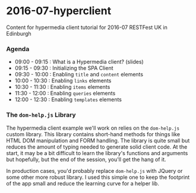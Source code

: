 # 2016-07-hyperclient

Content for hypermedia client tutorial for 2016-07 RESTFest UK in Edinburgh

### Agenda

 - 09:00 - 09:15 : What is a Hypermedia client? (slides)
 - 09:15 - 09:30 : Initializing the SPA Client
 - 09:30 - 10:00 : Enabling `title` and `content` elements
 - 10:00 - 10:30 : Enabling `links` elements 
 - 10:30 - 11:30 : Enabling `items` elements 
 - 11:30 - 12:00 : Enabling `queries` elements 
 - 12:00 - 12:30 : Enabling `templates` elements

### The `dom-help.js` Library
The hypermedia client example we'll work on relies on the `dom-help.js` custom library. This library contains short-hand methods for things like HTML DOM manipulation and FORM handling. The library is quite small but reduces the amount of typing needed to generate solid client code.  At the start, it may be a bit difficult to learn the library's functions and arguments but hopefully, but the end of the session, you'll get the hang of it.

In production cases, you'd probably replace `dom-help.js` with JQuery or some other more robust library. I used this simple one to keep the footprint of the app small and reduce the learning curve for a helper lib.


